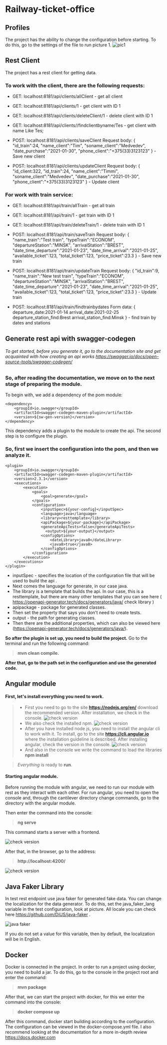 # Railway-ticket-office
 

## Profiles
The project has the ability to change the configuration before starting. To do this, go to the settings of the file to run picture 1.
![pic1](https://github.com/Tim01Bro/Railway-ticket-office/blob/spring_profiles/documentation/pic1.PNG)


## Rest Client
The project has a rest client for getting data. 

### To work with the client, there are the following requests:

- GET: localhost:8181/api/clients/allClient - get all client 

- GET:  localhost:8181/api/clients/1 - get client with ID 1 

- GET: localhost:8181/api/clients/deleteClient/1 - delete client with ID 1 

- GET: localhost:8181/api/clients//findclientbyname/Tes - get client with name Like Tes;

- POST: localhost:8181/api/clients/saveClient Request body: {
     "id_train":24,
     "name_client":"Tim",
     "soname_client":"Medvedev",
     "date_purchase":"2021-01-30",
     "phone_client":"+375(33)3123123"
} - Save new client

- POST:  localhost:8181/api/clients/updateClient Request body: {
     "id_client:322,
     "id_train":24,
     "name_client":"Timmi",
     "soname_client":"Medvedev",
     "date_purchase":"2021-01-30",
     "phone_client":"+375(33)3123123"
} - Update client 

### For work with train service: 

- GET: localhost:8181/api/train/allTrain - get all train

- GET:  localhost:8181/api/train/1 - get train with ID 1 

- GET: localhost:8181/api/train/deleteTrain/1 - delete train with ID 1 

- POST: localhost:8181/api/train/saveTrain Request body:
{
    "name_train":"Test train",
    "typeTrain":"ECONOM",
    "departureStation":"MINSK",
    "arrivalStation":"BREST",
    "date_time_departure":"2021-01-23",
    "date_time_arrival":"2021-01-25",
    "available_ticket":123,
    "total_ticket":123,
    "price_ticket":23.3
} - Save new train

 - POST: localhost:8181/api/train/updateTrain Request body:
{
    "id_train":9,
    "name_train":"New test train",
    "typeTrain":"ECONOM",
    "departureStation":"MINSK",
    "arrivalStation":"BREST",
    "date_time_departure":"2021-01-23",
    "date_time_arrival":"2021-01-25",
    "available_ticket":123,
    "total_ticket":123,
    "price_ticket":23.3
} - Update train

- POST: localhost:8181/api/train/findtrainbydates Form data: 
{
  departure_date:2021-01-14
  arrival_date:2021-02-25
  departure_station_find:Brest
  arrival_station_find:Minsk
} - find train by dates and stations


## Generate rest api with swagger-codegen
###### To get started, before you generate it, go to the documentation site and get acquainted with how creating an api works https://swagger.io/docs/open-source-tools/swagger-codegen/ 

### So, after reading the documentation, we move on to the next stage of preparing the module.
To begin with, we add a dependency of the pom module:

    <dependency>
        <groupId>io.swagger</groupId>
        <artifactId>swagger-codegen-maven-plugin</artifactId>
        <version>${sw-gen-version}</version>
    </dependency>
        
This dependency adds a plugin to the module to create the api. The second step is to configure the plugin.

### So, first we insert the configuration into the pom, and then we analyze it.

    <plugin>
        <groupId>io.swagger</groupId>
        <artifactId>swagger-codegen-maven-plugin</artifactId>
        <version>2.3.1</version>
        <executions>
            <execution>
                <goals>
                    <goal>generate</goal>
                </goals>
                <configuration>
                    <inputSpec>${your-config}</inputSpec>
                    <language>java</language>
                    <library>resttemplate</library>
                    <apiPackage>${your-package}</apiPackage>
                    <generateApiTests>false</generateApiTests>
                      <output>${your-output}</output>
                    <configOptions>
                        <dateLibrary>java8</dateLibrary>
                        <java8>true</java8>
                    </configOptions>
                </configuration>
            </execution>
        </executions>
    </plugin>

- inputSpec - specifies the location of the configuration file that will be used to build the api .
- Next comes the language for generate, in our case java. 
- The library is a template that builds the api. In our case, this is a resttemplate, but there are many other templates that you can see here ( https://openapi-generator.tech/docs/generators/java/  check library )
- apipackage - package for generated classes.
- Then set the property that says you don't need to create tests.
- output - the path for generating classes.
- Then there are the additional properties, which can also be viewed here (https://openapi-generator.tech/docs/generators/java/).

**So after the plugin is set up, you need to build the project.**
Go to the terminal and run the following command: 
> **mvn clean compile.**

**After that, go to the path set in the configuration and use the generated code.**

## Angular module

#### First, let's install everything you need to work.

> - First you need to go to the site **https://nodejs.org/en/** download the recommended version. After installation, we check in the console. 
![check version](https://github.com/Tim01Bro/Railway-ticket-office/blob/master/documentation/nodescreen.png)
> - We also check the installed npm.
![check version](https://github.com/Tim01Bro/Railway-ticket-office/blob/master/documentation/npmscreen.png)
> - After you have installed node js, you need to install the angular cli to work with it. To install, go to the site **https://cli.angular.io** where the installation guideline is described. After installing angular, check the version in the console.
![check version](https://github.com/Tim01Bro/Railway-ticket-office/blob/master/documentation/angularscreen.png)
> - And also in the console we write the command to load the libraries 
> **npm install**

>  *Everything* is ready to **run**.

#### Starting angular module.
Before running the module with angular, we need to run our module with rest as they interact with each other. 
For run angular, you need to open the console and, through the cantilever directory change commands, go to the directory with the angular module.

Then enter the command into the console:

> **ng serve**

This command starts a server with a frontend.

![check version](https://github.com/Tim01Bro/Railway-ticket-office/blob/master/documentation/ngservescreen.png)

After that, in the browser, go to the address:
> **http://localhost:4200/**

![check version](https://github.com/Tim01Bro/Railway-ticket-office/blob/master/documentation/mainppagescreen.png)


## Java Faker Library
In test rest endpoint use java faker for generated fake data. You can change the localization for the data generator. To do this, set the java_faker_lang variable in the test configuration, look at picture. All locale you can check here https://github.com/DiUS/java-faker .

![java faker](https://github.com/Tim01Bro/Railway-ticket-office/blob/java_faker/documentation/javafaker.png)

If you do not set a value for this variable, then by default, the localization will be in English.

## Docker

Docker is connected in the project. In order to run a project using docker, you need to build a jar. To do this, go to the console in the project root and enter the command:

> **mvn package**

After that, we can start the project with docker, for this we enter the command into the console:

> **docker compose up**

After this command, docker start building according to the configuration. The configuration can be viewed in the docker-compose.yml file. I also recommend looking at the documentation for a more in-depth review https://docs.docker.com

